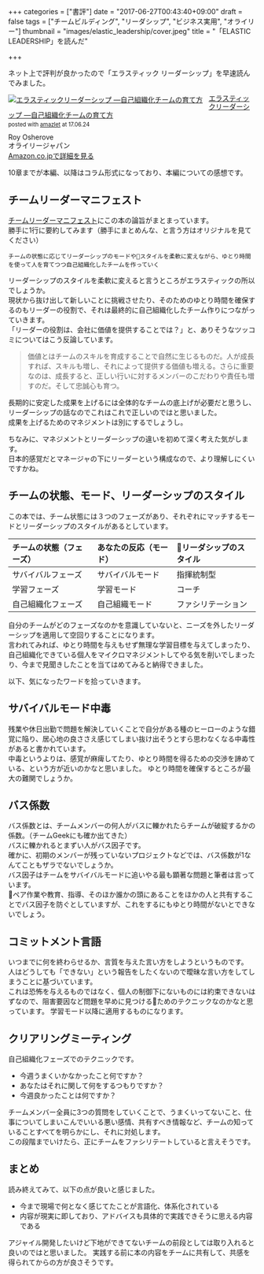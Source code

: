 +++
categories = ["書評"]
date = "2017-06-27T00:43:40+09:00"
draft = false
tags = ["チームビルディング", "リーダシップ", "ビジネス実用", "オライリー"]
thumbnail = "images/elastic_leadership/cover.jpeg"
title = "「ELASTIC LEADERSHIP」を読んだ"

+++

ネット上で評判が良かったので「エラスティック リーダーシップ」を早速読んでみました。

<div class="amazlet-box" style="margin-bottom:0px;"><div class="amazlet-image" style="float:left;margin:0px 12px 1px 0px;"><a href="http://www.amazon.co.jp/exec/obidos/ASIN/4873118026/eichisanden-22/ref=nosim/" name="amazletlink" target="_blank"><img src="https://images-fe.ssl-images-amazon.com/images/I/51hwSe%2BgVeL._SL160_.jpg" alt="エラスティックリーダーシップ ―自己組織化チームの育て方" style="border: none;" /></a></div><div class="amazlet-info" style="line-height:120%; margin-bottom: 10px"><div class="amazlet-name" style="margin-bottom:10px;line-height:120%"><a href="http://www.amazon.co.jp/exec/obidos/ASIN/4873118026/eichisanden-22/ref=nosim/" name="amazletlink" target="_blank">エラスティックリーダーシップ ―自己組織化チームの育て方</a><div class="amazlet-powered-date" style="font-size:80%;margin-top:5px;line-height:120%">posted with <a href="http://www.amazlet.com/" title="amazlet" target="_blank">amazlet</a> at 17.06.24</div></div><div class="amazlet-detail">Roy Osherove <br />オライリージャパン <br /></div><div class="amazlet-sub-info" style="float: left;"><div class="amazlet-link" style="margin-top: 5px"><a href="http://www.amazon.co.jp/exec/obidos/ASIN/4873118026/eichisanden-22/ref=nosim/" name="amazletlink" target="_blank">Amazon.co.jpで詳細を見る</a></div></div></div><div class="amazlet-footer" style="clear: left"></div></div>

10章までが本編、以降はコラム形式になっており、本編についての感想です。  

## チームリーダーマニフェスト

[チームリーダーマニフェスト](http://5whys.com/manifesto/)にこの本の論旨がまとまっています。  
勝手に1行に要約してみます（勝手にまとめんな、と言う方はオリジナルを見てください）

```
チームの状態に応じてリーダーシップのモードやスタイルを柔軟に変えながら、ゆとり時間を使って人を育てつつ自己組織化したチームを作っていく
```

リーダーシップのスタイルを柔軟に変えると言うところがエラスティックの所以でしょうか。  
現状から抜け出して新しいことに挑戦させたり、そのためのゆとり時間を確保するのもリーダーの役割で、それは最終的に自己組織化したチーム作りにつながっていきます。  
「リーダーの役割は、会社に価値を提供することでは？」と、ありそうなツッコミについてはこう反論しています。

>価値とはチームのスキルを育成することで自然に生じるものだ。人が成長すれば、スキルも増し、それによって提供する価値も増える。さらに重要なのは、成長すると、正しい行いに対するメンバーのこだわりや責任も増すのだ。そして忠誠心も育つ。

長期的に安定した成果を上げるには全体的なチームの底上げが必要だと思うし、リーダーシップの話なのでこれはこれで正しいのではと思いました。  
成果を上げるためのマネジメントは別にするでしょうし。  

ちなみに、マネジメントとリーダーシップの違いを初めて深く考えた気がします。  
日本的感覚だとマネージャの下にリーダーという構成なので、より理解しにくいですかね。

## チームの状態、モード、リーダーシップのスタイル
この本では、チーム状態には３つのフェーズがあり、それぞれにマッチするモードとリーダーシップのスタイルがあるとしています。

|チームの状態（フェーズ）|あなたの反応（モード）|リーダシップのスタイル|
|:-------------------|:-----------------|:------------------|
|サバイバルフェーズ     |サバイバルモード     |指揮統制型          |
|学習フェーズ          |学習モード          |コーチ              |
|自己組織化フェーズ     |自己組織モード       |ファシリテーション   |

自分のチームがどのフェーズなのかを意識していないと、ニーズを外したリーダーシップを適用して空回りすることになります。  
言われてみれば、ゆとり時間を与えもせず無理な学習目標を与えてしまったり、自己組織化できている個人をマイクロマネジメントしてやる気を削いでしまったり、今まで見聞きしたことを当てはめてみると納得できました。  

以下、気になったワードを拾っていきます。

## サバイバルモード中毒
残業や休日出勤で問題を解決していくことで自分がある種のヒーローのような錯覚に陥り、居心地の良ささえ感じてしまい抜け出そうとすら思わなくなる中毒性があると書かれています。  
中毒というよりは、感覚が麻痺してたり、ゆとり時間を得るための交渉を諦めている、という方が近いのかなと思いました。
ゆとり時間を確保するところが最大の難関でしょうか。

## バス係数
バス係数とは、チームメンバーの何人がバスに轢かれたらチームが破綻するかの係数。（チームGeekにも確か出てきた）  
バスに轢かれるとまずい人がバス因子です。  
確かに、初期のメンバーが残っていないプロジェクトなどでは、バス係数が1なんてこともザラでないでしょうか。  
バス因子はチームをサバイバルモードに追いやる最も顕著な問題と筆者は言っています。  
ペア作業や教育、指導、そのほか誰かの頭にあることをほかの人と共有することでバス因子を防ぐとしていますが、これをするにもゆとり時間がないとできないでしょう。

## コミットメント言語
いつまでに何を終わらせるか、言質を与えた言い方をしようというものです。  
人はどうしても「できない」という報告をしたくないので曖昧な言い方をしてしまうことに基づいています。  
これは恐怖を与えるものではなく、個人の制御下にないものには約束できないはずなので、阻害要因など問題を早めに見つけるためのテクニックなのかなと思っています。
学習モード以降に適用するものになります。

## クリアリングミーティング
自己組織化フェーズでのテクニックです。  

- 今週うまくいかなかったこと何ですか？
- あなたはそれに関して何をするつもりですか？
- 今週良かったことは何ですか？ 

チームメンバー全員に3つの質問をしていくことで、うまくいってないこと、仕事についてしまいこんでいいる悪い感情、共有すべき情報など、チームの知っていることすべてを明らかにし、それに対処します。  
この段階までいけたら、正にチームをファシリテートしていると言えそうです。

## まとめ
読み終えてみて、以下の点が良いと感じました。

- 今まで現場で何となく感じてたことが言語化、体系化されている
- 内容が現実に即しており、アドバイスも具体的で実践できそうに思える内容である

アジャイル開発したいけど下地ができてないチームの前段としては取り入れると良いのではと思いました。
実践する前に本の内容をチームに共有して、共感を得られてからの方が良さそうです。

